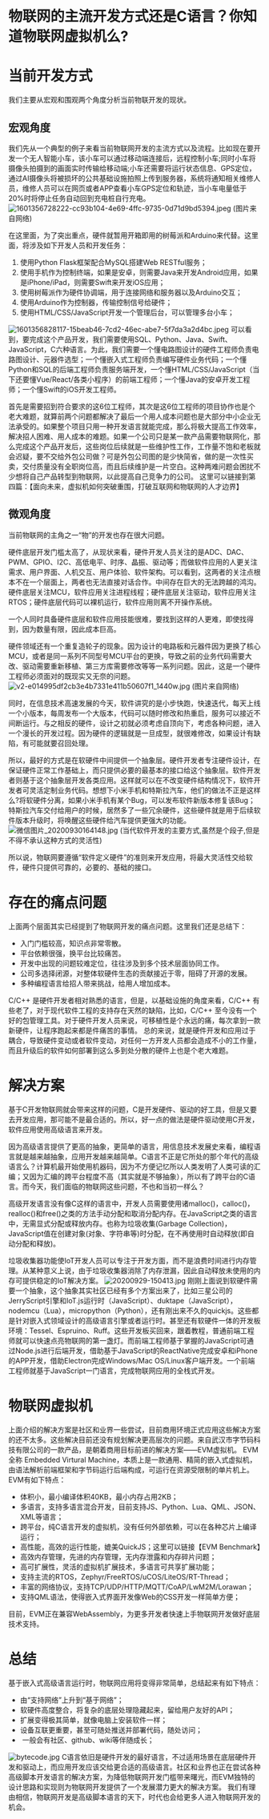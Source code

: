 # 物联网的主流开发方式还是C语言？你知道物联网虚拟机么?

# 当前开发方式
我们主要从宏观和围观两个角度分析当前物联开发的现状。
## 宏观角度
我们先从一个典型的例子来看当前物联网开发的主流方式以及流程。比如现在要开发一个无人智能小车，该小车可以通过移动端连接后，远程控制小车;同时小车将摄像头拍摄到的画面实时传输给移动端;小车还需要将运行状态信息、GPS定位，通过AI摄像头将被损坏的公共基础设施拍照上传到服务器，系统将通知相关维修人员，维修人员可以在网页或者APP查看小车GPS定位和轨迹，当小车电量低于20%时将停止任务自动回到充电桩自行充电。
![1601356728222-cc93b104-4e69-4ffc-9735-0d71d9bd5394.jpeg](https://cdn.nlark.com/yuque/0/2020/jpeg/443421/1601356728222-cc93b104-4e69-4ffc-9735-0d71d9bd5394.jpeg#align=left&display=inline&height=288&margin=%5Bobject%20Object%5D&originHeight=288&originWidth=550&size=0&status=done&style=none&width=550)
(图片来自网络)


在这里面，为了突出重点，硬件就暂用开箱即用的树莓派和Arduino来代替。这里面，将涉及如下开发人员和开发任务：

   1. 使用Python Flask框架配合MySQL搭建Web RESTful服务；
   1. 使用手机作为控制终端，如果是安卓，则需要Java来开发Android应用，如果是iPhone/iPad，则需要Swift来开发iOS应用；
   1. 使用树莓派作为硬件协调端，用于连接网络和服务器以及Arduino交互；
   1. 使用Arduino作为控制器，传输控制信号给硬件；
   1. 使用HTML/CSS/JavaScript开发一个管理后台，可以管理多台小车；

![1601356828117-15beab46-7cd2-46ec-abe7-5f7da3a2d4bc.jpeg](https://cdn.nlark.com/yuque/0/2020/jpeg/443421/1601356828117-15beab46-7cd2-46ec-abe7-5f7da3a2d4bc.jpeg#align=left&display=inline&height=300&margin=%5Bobject%20Object%5D&originHeight=300&originWidth=600&size=0&status=done&style=none&width=600)
可以看到，要完成这个产品开发，我们需要使用SQL、Python、Java、Swift、JavaScript，C六种语言。为此，我们需要一个懂电路图设计的硬件工程师负责电路图设计、元器件选型；一个懂嵌入式工程师负责编写硬件业务代码；一个懂Python和SQL的后端工程师负责服务端开发，一个懂HTML/CSS/JavaScript（当下还要懂Vue/React/各类小程序）的前端工程师；一个懂Java的安卓开发工程师；一个懂Swift的iOS开发工程师。

首先是需要招到符合要求的这6位工程师，其次是这6位工程师的项目协作也是个老大难题，就算前两个问题都解决了最后一个用人成本问题也是大部分中小企业无法承受的。如果整个项目只用一种开发语言就能完成，那么将极大提高工作效率，解决招人困难、用人成本的难题。如果一个公司只是某一款产品需要物联网化，那么完成这个产品开发后，这些岗位后续就是一些维护性工作，工作量不饱和老板就会迟疑，要不交给外包公司做？可是外包公司图的是少快简省，做的是一次性买卖，交付质量没有全职岗位高，而且后续维护是一片空白。这种两难问题会困扰不少想将自己产品转型到物联网，以此提高自己竞争力的公司。
这里可以链接到第四篇：【面向未来，虚拟机如何突破重围，打破互联网和物联网的人才边界】
## 微观角度
当前物联网的主角之一“物”的开发也存在很大问题。

硬件底层开发门槛太高了，从现状来看，硬件开发人员关注的是ADC、DAC、PWM、GPIO、I2C、高低电平、时序、晶振、驱动等；而做软件应用的人更关注需求、用户界面、人机交互、用户体验、软件架构。可以看到，这两者的关注点根本不在一个层面上，两者也无法直接对话合作。中间存在巨大的无法跨越的鸿沟。硬件底层关注MCU，软件应用关注进程线程；硬件底层关注驱动，软件应用关注RTOS；硬件底层代码可以裸机运行，软件应用则离不开操作系统。

一个人同时具备硬件底层和软件应用技能很难，要找到这样的人更难，即使找得到，因为数量有限，因此成本巨高。

硬件领域还有一个重复造轮子的现象。因为设计的电路板和元器件因为更换了核心MCU，或者是同一系列不同型号MCU平台的更换，导致之前的业务代码需要大改、驱动需要重新移植、第三方库需要修改等等一系列问题。因此，这是一个硬件工程师必须面对的既现实又无奈的问题。![v2-e014995df2cb3e4b7331e411b50607f1_1440w.jpg](http://statics.evmiot.com/v2-e014995df2cb3e4b7331e411b50607f1_1440w.jpg)
(图片来自网络)

同时，在信息技术高速发展的今天，软件讲究的是小步快跑，快速迭代，每天上线一个小版本，每周发布一个大版本，代码可以随时修改和热重启，服务可以接近不间断运行。与之相反的硬件，设计之初就必须考虑自顶向下，考虑各种问题，进入一个漫长的开发过程。因为硬件的逻辑就是一旦成型，就很难修改，如果设计有缺陷，有可能就要召回处理。

所以，最好的方式是在软硬件中间提供一个抽象层。硬件开发者专注硬件设计，在保证硬件正常工作基础上，而只提供必要的最基本的接口给这个抽象层。软件开发者则基于这个抽象层开发各类应用。这样就可以在不改变硬件结构情况下，软件开发者可灵活定制业务代码。想想下小米手机和特斯拉汽车，他们的做法不正是这样么?将软硬件分离，如果小米手机有某个Bug，可以发布软件新版本修复该Bug；特斯拉汽车交付给用户的时候，居然多了一些冗余硬件，这些硬件就是用于后续软件版本升级时，将唤醒这些硬件给汽车提供更强大的功能。
![微信图片_20200930164148.jpg](https://cdn.nlark.com/yuque/0/2020/jpeg/443421/1601455434765-0eb68f02-b7ec-497e-a9fc-98fa66e6cab5.jpeg#align=left&display=inline&height=479&margin=%5Bobject%20Object%5D&name=%E5%BE%AE%E4%BF%A1%E5%9B%BE%E7%89%87_20200930164148.jpg&originHeight=479&originWidth=637&size=64778&status=done&style=none&width=637)
(当代软件开发的主要方式,虽然是个段子,但是不得不承认这种方式的灵活性)

所以说，物联网要遵循“软件定义硬件”的准则来开发应用，将最大灵活性交给软件，硬件只提供可靠的，必要的、基础的接口。
# 存在的痛点问题
上面两个层面其实已经提到了物联网开发的痛点问题。这里我们还是总结下：

   - 入门门槛较高，知识点非常零散。
   - 平台依赖很强，换平台比较痛苦。
   - 开发中出现的问题较难定位，往往涉及到多个技术层面协同工作。
   - 公司多选择闭源，对整体软硬件生态的贡献接近于零，阻碍了开源的发展。
   - 多种编程语言给招人带来挑战，给用人增加成本。

C/C++ 是硬件开发者相对熟悉的语言，但是，以基础设施的角度来看，C/C++ 有些老了，对于现代软件工程的支持存在天然的缺陷，比如，C/C++ 至今没有一个好的包管理工具。对于硬件开发人员来说，可移植性是个永远的痛，每次拿到一款新硬件，让程序跑起来都是件痛苦的事情。
总的来说，就是硬件开发和应用过于耦合，导致硬件变动或者软件变动，对任何一方开发人员都会造成不小的工作量，而且升级后的软件如何部署到这么多到处分散的硬件上也是个老大难题。
# 解决方案

基于C开发物联网就会带来这样的问题，C是开发硬件、驱动的好工具，但是又要去开发应用，那可能不是最合适的。所以，好一点的做法是硬件驱动使用C开发，软件应用使用高级语言来开发。


因为高级语言提供了更高的抽象，更简单的语言，用信息技术发展史来看，编程语言就是越来越抽象，应用开发越来越简单。C语言不正是它所处的那个年代的高级语言么？计算机最开始使用机器码，因为不方便记忆所以人类发明了人类可读的汇编；又因为汇编的跨平台程度不高（其实就是不够抽象），所以有了跨平台的C语言。而今天，我们面临的物联网这些问题，不也和当初一样么？


高级开发语言没有像C这样的语言中，开发人员需要使用诸malloc()，calloc()，realloc()和free()之类的方法手动分配和取消分配内存。在JavaScript之类的语言中，无需显式分配或释放内存。也称为垃圾收集(Garbage Collection)，JavaScript值在创建对象(对象、字符串等)时分配，在不再使用时自动释放(即自动分配和释放)。


垃圾收集器功能使IoT开发人员可以专注于开发方面，而不是浪费时间进行内存管理。从某种意义上说，由于垃圾收集器消除了内存泄漏，因此自动释放未使用的内存可提供稳定的IoT解决方案。
![20200929-150413.jpg](http://statics.evmiot.com/20200929-150413.jpg)
刚刚上面说到软硬件需要一个抽象，这个抽象其实社区已经有多个方案出来了，比如三星公司的JerryScript引擎和IoT.js运行时（JavaScript）、duktape（JavaScript），nodemcu（Lua），micropython（Python），还有刚出来不久的quickjs。这些都是针对嵌入式领域设计的高级语言引擎或者运行时。甚至还有软硬件一体的开发板环境：Tessel、Espruino、Ruff。这些开发板买回来，跟着教程，普通前端工程师就可以快速点亮物联网的第一盏灯。而前端工程师基于掌握的JavaScript可通过Node.js进行后端开发，借助基于JavaScript的ReactNative完成安卓和iPhone的APP开发，借助Electron完成Windows/Mac OS/Linux客户端开发。一个前端工程师就基于JavaScript一门语言，完成物联网应用的全栈式开发。
# 物联网虚拟机
上面介绍的解决方案是社区和业界一些尝试，目前商用环境正式应用这些解决方案的还不太多。这些解决目前还没有规划解决更高层次的问题。来自武汉市字节码科技有限公司的一款产品，是朝着商用目标前进的解决方案——EVM虚拟机。
EVM 全称 Embedded Virtural Machine，本质上是一款通用、精简的嵌入式虚拟机，由语法解析前端框架和字节码运行后端构成，可运行在资源受限制的单片机上。
EVM有如下特点：

   - 体积小，最小编译体积40KB，最小内存占用2KB；
   - 多语言，支持多语言混合开发，目前支持JS、Python、Lua、QML、JSON、XML等语言；
   - 跨平台，纯C语言开发的虚拟机，没有任何外部依赖，可以在各种芯片上编译运行；
   - 高性能，高效的运行性能，媲美QuickJS；这里可以链接【EVM Benchmark】
   - 高效内存管理，先进的内存管理，无内存泄露和内存碎片问题；
   - 高可扩展性，灵活的虚拟机扩展技术，多语言可共享扩展功能；
   - 支持主流的RTOS，Zephyr/FreeRTOS/uCOS/LiteOS/RT-Thread；
   - 丰富的网络协议，支持TCP/UDP/HTTP/MQTT/CoAP/LwM2M/Lorawan；
   - 支持QML语法，使得嵌入式界面开发像Web的CSS开发一样简单方便；

目前，EVM正在兼容WebAssembly，为更多开发者快速上手物联网开发做好底层技术支持。
# 总结
基于嵌入式高级语言运行时，物联网应用将变得非常简单，总结起来有如下特点：

   - 由“支持网络”上升到“基于网络”；
   - 软硬件高度整合，将复杂的底层处理隐藏起来，留给用户友好的API；
   - 扩展变得极其简单，就像电脑上安装软件一样；
   - 设备互联更重要，甚至可随处推送并部署代码，随处访问；
   -  一般会有社区、github、wiki等伴随成长；

![bytecode.jpg](http://statics.evmiot.com/bytecode.jpg)
C语言依旧是硬件开发的最好语言，不过适用场景在底层硬件开发和驱动上，而应用开发应该交给更合适的高级语言。社区和业界也正在尝试各种高级脚本开发语言的解决方案，为降低物联网开发门槛带来曙光，而EVM独特的设计思路和实现则为物联网开发提供了一个发展潜力更大的解决方案。
我们有理由相信，物联网开发是高级脚本语言的天下，时代也会给更多人进入物联网开发的机会。
